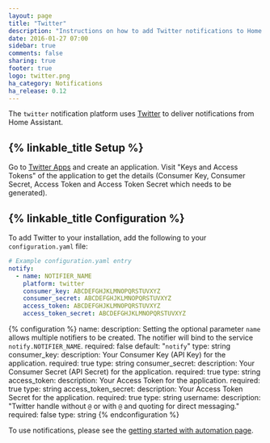 ```yaml
---
layout: page
title: "Twitter"
description: "Instructions on how to add Twitter notifications to Home Assistant."
date: 2016-01-27 07:00
sidebar: true
comments: false
sharing: true
footer: true
logo: twitter.png
ha_category: Notifications
ha_release: 0.12
---
```



The `twitter` notification platform uses [Twitter](https://twitter.com) to deliver notifications from Home Assistant.

## {% linkable_title Setup %}

Go to [Twitter Apps](https://apps.twitter.com/app/new) and create an application. Visit "Keys and Access Tokens" of the application to get the details (Consumer Key, Consumer Secret, Access Token and Access Token Secret which needs to be generated).

## {% linkable_title Configuration %}

To add Twitter to your installation, add the following to your `configuration.yaml` file:

```yaml
# Example configuration.yaml entry
notify:
  - name: NOTIFIER_NAME
    platform: twitter
    consumer_key: ABCDEFGHJKLMNOPQRSTUVXYZ
    consumer_secret: ABCDEFGHJKLMNOPQRSTUVXYZ
    access_token: ABCDEFGHJKLMNOPQRSTUVXYZ
    access_token_secret: ABCDEFGHJKLMNOPQRSTUVXYZ
```

{% configuration %}
name:
  description: Setting the optional parameter `name` allows multiple notifiers to be created. The notifier will bind to the service `notify.NOTIFIER_NAME`.
  required: false
  default: "`notify`"
  type: string
consumer_key:
  description: Your Consumer Key (API Key) for the application.
  required: true
  type: string
consumer_secret:
  description: Your Consumer Secret (API Secret) for the application.
  required: true
  type: string
access_token:
  description: Your Access Token for the application.
  required: true
  type: string
access_token_secret:
  description: Your Access Token Secret for the application.
  required: true
  type: string
username:
  description: "Twitter handle without `@` or with `@` and quoting for direct messaging."
  required: false
  type: string
{% endconfiguration %}

To use notifications, please see the [getting started with automation page](/getting-started/automation/).
